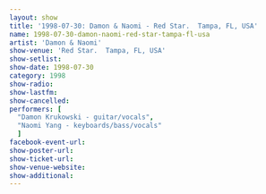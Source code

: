 ```yaml
---
layout: show
title: '1998-07-30: Damon & Naomi - Red Star.  Tampa, FL, USA'
name: 1998-07-30-damon-naomi-red-star-tampa-fl-usa
artist: 'Damon & Naomi'
show-venue: 'Red Star.  Tampa, FL, USA'
show-setlist: 
show-date: 1998-07-30
category: 1998
show-radio: 
show-lastfm: 
show-cancelled: 
performers: [
  "Damon Krukowski - guitar/vocals",
  "Naomi Yang - keyboards/bass/vocals"
  ]
facebook-event-url: 
show-poster-url: 
show-ticket-url: 
show-venue-website: 
show-additional: 
---
```


